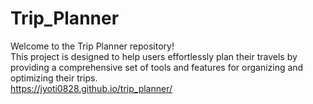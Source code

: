 # Trip_Planner
Welcome to the Trip Planner repository! 
<br/> This project is designed to help users effortlessly plan their travels by providing a comprehensive set of tools and features for organizing and optimizing their trips.
<br/> https://jyoti0828.github.io/trip_planner/
